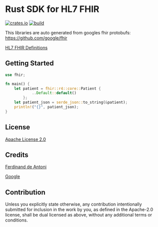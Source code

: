 # Rust SDK for HL7 FHIR

[![crates.io](https://buildstats.info/crate/fhir)](https://crates.io/crates/fhir) [![build](https://github.com/itsbalamurali/rust-fhir/actions/workflows/generate.yml/badge.svg)](https://github.com/itsbalamurali/rust-fhir/actions/workflows/generate.yml)

This libraries are auto generated from googles fhir protobufs: https://github.com/google/fhir

[HL7 FHIR Definitions](https://build.fhir.org/definitions.json.zip)

## Getting Started

```rust
use fhir;

fn main() {
    let patient = fhir::r4::core::Patient {
            ..Default::default()
        };
    let patient_json = serde_json::to_string(&patient);
    println!("{}", patient_json);
}
```

## License

[Apache License 2.0](./LICENSE)

## Credits

[Ferdinand de Antoni](https://github.com/fdeantoni/prost-wkt)

[Google](https://github.com/google/fhir)

## Contribution

Unless you explicitly state otherwise, any contribution intentionally submitted for inclusion in the work by you, as defined in the Apache-2.0 license, shall be dual licensed as above, without any additional terms or conditions.
